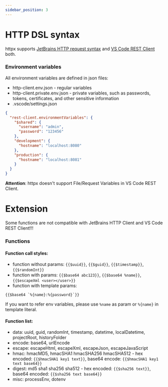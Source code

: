 ```yaml
---
sidebar_position: 3
---
```


# HTTP DSL syntax

httpx supports [JetBrains HTTP request syntax](https://www.jetbrains.com/help/idea/exploring-http-syntax.html)
and [VS Code REST Client](https://marketplace.visualstudio.com/items?itemName=humao.rest-client) both.

### Environment variables

All environment variables are defined in json files:

* http-client.env.json - regular variables
* http-client.private.env.json - private variables, such as passwords, tokens, certificates, and other sensitive information
* .vscode/settings.json

```json
{
  "rest-client.environmentVariables": {
    "$shared": {
      "username": "admin",
      "password": "123456"
    },
    "development": {
      "hostname": "localhost:8080"
    },
    "production": {
      "hostname": "localhost:8081"
    }
  }
}
```

**Attention**: httpx doesn't support File/Request Variables in VS Code REST Client.

# Extension

Some functions are not compatible with JetBrains HTTP Client and VS Code REST Client!!!

### Functions

#### Function call styles:

* function without params: `{{$uuid}}`,  `{{$guid}}`, `{{$timestamp}}`, `{{$randomInt}}`
* function with params: `{{$base64 abc123}}`,  `{{$base64 %name}}`, `{{$escapeXml <user></user>}}`
* function with template params:

```
{{$base64 `%{name}:%{password}`}}
```

If you want to refer env variables, please use `%name` as param or `%{name}` in template literal.

#### Function list:

* data: uuid, guid, randomInt, timestamp, datetime, localDatetime, projectRoot, historyFolder
* encode: base64, urlEncode
* escape: escapeHtml, escapeXml, escapeJson, escapeJavaScript
* hmac: hmacMD5, hmacSHA1 hmacSHA256 hmacSHA512 - hex encoded: `{{$hmacSHA1 key1 text}}`, base64 encode: `{{$hmacSHA1 key1 text base64}}`
* digest: md5 sha1 sha256 sha512 - hex encoded: `{{$sha256 text}}`, base64 encoded: `{{$sha256 text base64}}`
* misc: processEnv, dotenv
